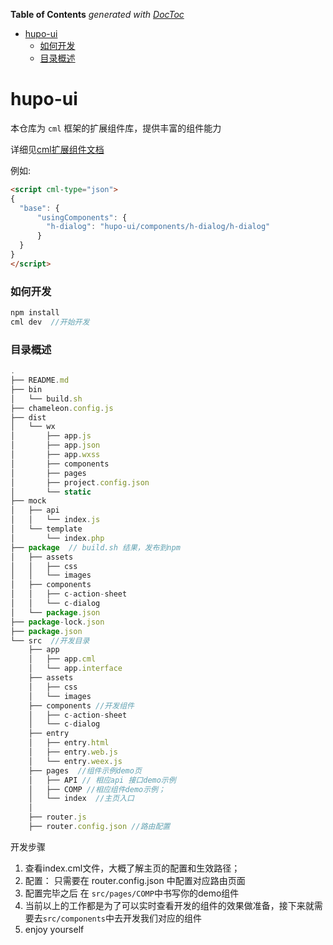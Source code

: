 <!-- START doctoc generated TOC please keep comment here to allow auto update -->
<!-- DON'T EDIT THIS SECTION, INSTEAD RE-RUN doctoc TO UPDATE -->
**Table of Contents**  *generated with [DocToc](https://github.com/thlorenz/doctoc)*

- [hupo-ui](#hupo-ui)
    - [如何开发](#%E5%A6%82%E4%BD%95%E5%BC%80%E5%8F%91)
    - [目录概述](#%E7%9B%AE%E5%BD%95%E6%A6%82%E8%BF%B0)

<!-- END doctoc generated TOC please keep comment here to allow auto update -->

# hupo-ui

本仓库为 `cml` 框架的扩展组件库，提供丰富的组件能力

详细见[cml扩展组件文档](https://cmljs.org/doc/component/expand/expand.html)

例如:

```html
<script cml-type="json">
{
  "base": {
      "usingComponents": {
        "h-dialog": "hupo-ui/components/h-dialog/h-dialog"
      }
  }
}
</script>
```

### 如何开发

```javascript
npm install
cml dev  //开始开发
```

### 目录概述

```javascript
.
├── README.md
├── bin
│   └── build.sh
├── chameleon.config.js
├── dist
│   └── wx
│       ├── app.js
│       ├── app.json
│       ├── app.wxss
│       ├── components
│       ├── pages
│       ├── project.config.json
│       └── static
├── mock
│   ├── api
│   │   └── index.js
│   └── template
│       └── index.php
├── package  // build.sh 结果，发布到npm
│   ├── assets
│   │   ├── css
│   │   └── images
│   ├── components
│   │   ├── c-action-sheet
│   │   └── c-dialog
│   └── package.json
├── package-lock.json
├── package.json
└── src  //开发目录
    ├── app
    │   ├── app.cml
    │   └── app.interface
    ├── assets
    │   ├── css
    │   └── images
    ├── components //开发组件
    │   ├── c-action-sheet
    │   └── c-dialog
    ├── entry
    │   ├── entry.html
    │   ├── entry.web.js
    │   └── entry.weex.js
    ├── pages  //组件示例demo页
    │   ├── API // 相应api 接口demo示例
    │   ├── COMP //相应组件demo示例；
    │   └── index  //主页入口
    │
    ├── router.js
    ├── router.config.json //路由配置

```

开发步骤

1. 查看index.cml文件，大概了解主页的配置和生效路径；
2. 配置：
    只需要在 router.config.json 中配置对应路由页面
3. 配置完毕之后 在 `src/pages/COMP`中书写你的demo组件
4. 当前以上的工作都是为了可以实时查看开发的组件的效果做准备，接下来就需要去`src/components`中去开发我们对应的组件
5. enjoy yourself

